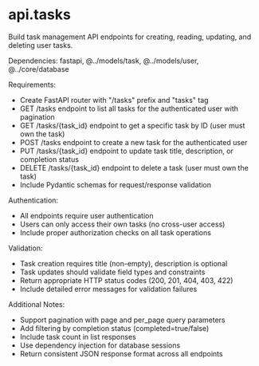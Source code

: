 # api.tasks

Build task management API endpoints for creating, reading, updating, and deleting user tasks.

Dependencies: fastapi, @../models/task, @../models/user, @../core/database

Requirements:
- Create FastAPI router with "/tasks" prefix and "tasks" tag
- GET /tasks endpoint to list all tasks for the authenticated user with pagination
- GET /tasks/{task_id} endpoint to get a specific task by ID (user must own the task)
- POST /tasks endpoint to create a new task for the authenticated user
- PUT /tasks/{task_id} endpoint to update task title, description, or completion status
- DELETE /tasks/{task_id} endpoint to delete a task (user must own the task)
- Include Pydantic schemas for request/response validation

Authentication:
- All endpoints require user authentication
- Users can only access their own tasks (no cross-user access)
- Include proper authorization checks on all task operations

Validation:
- Task creation requires title (non-empty), description is optional
- Task updates should validate field types and constraints
- Return appropriate HTTP status codes (200, 201, 404, 403, 422)
- Include detailed error messages for validation failures

Additional Notes:
- Support pagination with page and per_page query parameters
- Add filtering by completion status (completed=true/false)
- Include task count in list responses
- Use dependency injection for database sessions
- Return consistent JSON response format across all endpoints